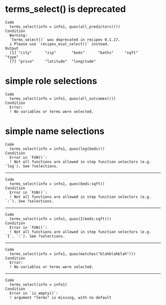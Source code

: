 # terms_select() is deprecated

    Code
      terms_select(info = info1, quos(all_predictors()))
    Condition
      Warning:
      `terms_select()` was deprecated in recipes 0.1.17.
      i Please use `recipes_eval_select()` instead.
    Output
      [1] "city"      "zip"       "beds"      "baths"     "sqft"      "type"     
      [7] "price"     "latitude"  "longitude"

# simple role selections

    Code
      terms_select(info = info1, quos(all_outcomes()))
    Condition
      Error:
      ! No variables or terms were selected.

# simple name selections

    Code
      terms_select(info = info1, quos(log(beds)))
    Condition
      Error in `FUN()`:
      ! Not all functions are allowed in step function selectors (e.g. `log`). See ?selections.

---

    Code
      terms_select(info = info1, quos(beds:sqft))
    Condition
      Error in `FUN()`:
      ! Not all functions are allowed in step function selectors (e.g. `:`). See ?selections.

---

    Code
      terms_select(info = info1, quos(I(beds:sqft)))
    Condition
      Error in `FUN()`:
      ! Not all functions are allowed in step function selectors (e.g. `I`, `:`). See ?selections.

---

    Code
      terms_select(info = info1, quos(matches("blahblahblah")))
    Condition
      Error:
      ! No variables or terms were selected.

---

    Code
      terms_select(info = info1)
    Condition
      Error in `is_empty()`:
      ! argument "terms" is missing, with no default

